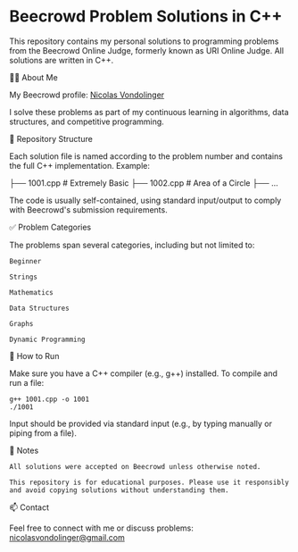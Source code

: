 # Beecrowd Problem Solutions in C++

This repository contains my personal solutions to programming problems from the Beecrowd Online Judge, formerly known as URI Online Judge. All solutions are written in C++.

👨‍💻 About Me

My Beecrowd profile: [Nicolas Vondolinger](https://judge.beecrowd.com/pt/profile/717551)

I solve these problems as part of my continuous learning in algorithms, data structures, and competitive programming.

📂 Repository Structure

Each solution file is named according to the problem number and contains the full C++ implementation. Example:

├── 1001.cpp   # Extremely Basic
├── 1002.cpp   # Area of a Circle
├── ...

The code is usually self-contained, using standard input/output to comply with Beecrowd's submission requirements.

✅ Problem Categories

The problems span several categories, including but not limited to:

    Beginner

    Strings

    Mathematics

    Data Structures

    Graphs

    Dynamic Programming

🚀 How to Run

Make sure you have a C++ compiler (e.g., g++) installed. To compile and run a file:

    g++ 1001.cpp -o 1001
    ./1001

Input should be provided via standard input (e.g., by typing manually or piping from a file).

📌 Notes

    All solutions were accepted on Beecrowd unless otherwise noted.

    This repository is for educational purposes. Please use it responsibly and avoid copying solutions without understanding them.

📫 Contact

Feel free to connect with me or discuss problems: nicolasvondolinger@gmail.com
